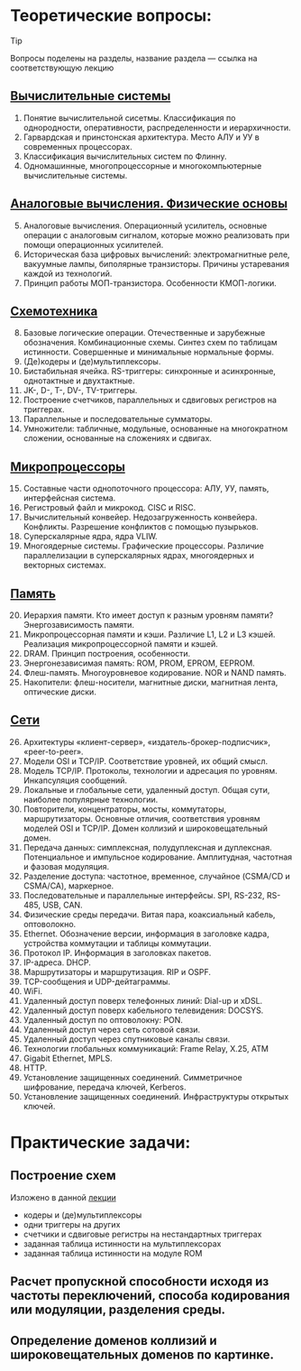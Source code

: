 

# Теоретические вопросы:
> [!tip]
> Вопросы поделены на разделы, название раздела — ссылка на соответствующую лекцию
 
## [Вычислительные системы](../lecture_01/lecture-1.md)
1.	Понятие вычислительной сисетмы. Классификация по однородности, оперативности, распределенности и иерархичности.
2.	Гарвардская и принстонская архитектура. Место АЛУ и УУ в современных процессорах.
3.	Классификация вычислительных систем по Флинну.
4.	Одномашинные, многопроцессорные и многокомпьютерные вычислительные системы.

## [Аналоговые вычисления. Физические основы](../lecture_02/lecture-2.md)
5.	Аналоговые вычисления. Операционный усилитель, основные операции с аналоговым сигналом, которые можно реализовать при помощи операционных усилителей.
6.	Историческая база цифровых вычислений: электромагнитные реле, вакуумные лампы, биполярные транзисторы. Причины устаревания каждой из технологий.
7.	Принцип работы МОП-транзистора. Особенности КМОП-логики.

## [Схемотехника](../lecture_03/lecture-3.md)
8.	Базовые логические операции. Отечественные и зарубежные обозначения. Комбинационные схемы. Синтез схем по таблицам истинности. Совершенные и минимальные нормальные формы.
9.	(Де)кодеры и (де)мультиплексоры.
10.	Бистабильная ячейка. RS-триггеры: синхронные и асинхронные, однотактные и двухтактные.
11.	JK-, D-, T-, DV-, TV-триггеры.
12.	Построение счетчиков, параллельных и сдвиговых регистров на триггерах.
13.	Параллельные и последовательные сумматоры.
14.	Умножители: табличные, модульные, основанные на многократном сложении, основанные на сложениях и сдвигах.

## [Микропроцессоры](../lecture_04/lecture-4.md)
15.	Составные части однопоточного процессора: АЛУ, УУ, память, интерфейсная система.
16.	Регистровый файл и микрокод. CISC и RISC.
17.	Вычислительный конвейер. Недозагруженность конвейера. Конфликты. Разрешение конфликтов с помощью пузырьков.
18.	Суперскалярные ядра, ядра VLIW.
19.	Многоядерные системы. Графические процессоры. Различие параллелизации в суперскалярных ядрах, многоядерных и векторных системах.

## [Память](../lecture_05/lecture-5.md)
20.	Иерархия памяти. Кто имеет доступ к разным уровням памяти? Энергозависимость памяти. 
21.	Микропроцессорная памяти и кэши. Различие L1, L2 и L3 кэшей. Реализация микропроцессорной памяти и кэшей.
22.	DRAM. Принцип построения, особенности.
23.	Энергонезависимая память: ROM, PROM, EPROM, EEPROM.
24.	Флеш-память. Многоуровневое кодирование. NOR и NAND память.
25.	Накопители: флеш-носители, магнитные диски, магнитная лента, оптические диски.

## [Сети](../lecture_06/lecture-6.md)
26.	Архитектуры «клиент-сервер», «издатель-брокер-подписчик», «peer-to-peer».
27.	Модели OSI и TCP/IP. Соответствие уровней, их общий смысл.
28.	Модель TCP/IP. Протоколы, технологии и адресация по уровням. Инкапсуляция сообщений.
29.	Локальные и глобальные сети, удаленный доступ. Общая сути, наиболее популярные технологии.
30.	Повторители, концентраторы, мосты, коммутаторы, маршрутизаторы. Основные отличия, соответствия уровням моделей OSI и TCP/IP. Домен коллизий и широковещательный домен.
31.	Передача данных: симплексная, полудуплексная и дуплексная. Потенциальное и импульсное кодирование. Амплитудная, частотная и фазовая модуляция. 
32.	Разделение доступа: частотное, временное, случайное (CSMA/CD и CSMA/CA), маркерное.
33.	Последовательные и параллельные интерфейсы. SPI, RS-232, RS-485, USB, CAN.
34.	Физические среды передачи. Витая пара, коаксиальный кабель, оптоволокно.
35.	Ethernet. Обозначение версии, информация в заголовке кадра, устройства коммутации и таблицы коммутации.
36.	Протокол IP. Информация в заголовках пакетов. 
37.	IP-адреса. DHCP.
38.	Маршрутизаторы и маршрутизация. RIP и OSPF.
39.	TCP-сообщения и UDP-дейтаграммы.
40.	WiFi.
41.	Удаленный доступ поверх телефонных линий: Dial-up и xDSL.
42.	Удаленный доступ поверх кабельного телевидения: DOCSYS.
43.	Удаленный доступ по оптоволокну: PON.
44.	Удаленный доступ через сеть сотовой связи.
45.	Удаленный доступ через спутниковые каналы связи.
46.	Технологии глобальных коммуникаций: Frame Relay, X.25, ATM
47.	Gigabit Ethernet, MPLS.
48.	HTTP.
49.	Установление защищенных соединений. Симметричное шифрование, передача ключей, Kerberos.
50.	Установление защищенных соединений. Инфраструктуры открытых ключей.

# Практические задачи:
## Построение схем
Изложено в данной [лекции](../lecture_03/lecture-3.md) 

- кодеры и (де)мультиплексоры
- одни триггеры на других
- счетчики и сдвиговые регистры на нестандартных триггерах
- заданная таблица истинности на мультиплексорах
- заданная таблица истинности на модуле ROM
## Расчет пропускной способности исходя из частоты переключений, способа кодирования или модуляции, разделения среды.
## Определение доменов коллизий и широковещательных доменов по картинке.


